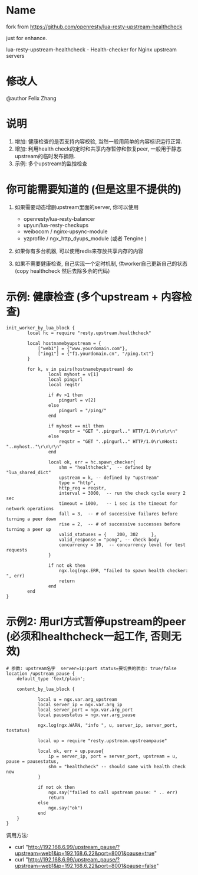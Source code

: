 Name
====
fork from https://github.com/openresty/lua-resty-upstream-healthcheck

just for enhance.

lua-resty-upstream-healthcheck - Health-checker for Nginx upstream servers

修改人
====
@author Felix Zhang

说明
====
1. 增加: 健康检查的是否支持内容校验, 当然一般用简单的内容标识运行正常.
2. 增加: 利用health check的定时和共享内存暂停和恢复peer, 一般用于静态upstream的临时发布摘除.
3. 示例: 多个upstream的监控检查

你可能需要知道的 (但是这里不提供的)
====
1. 如果需要动态增删upstream里面的server, 你可以使用
    * openresty/lua-resty-balancer 
    * upyun/lua-resty-checkups
    * weibocom / nginx-upsync-module
    * yzprofile / ngx_http_dyups_module (或者 Tengine )

2. 如果你有多台机器, 可以使用redis来存放共享内存的内容
3. 如果不需要健康检查, 自己实现一个定时机制, 供worker自己更新自己的状态 (copy  healthcheck 然后去除多余的代码)     

示例: 健康检查 (多个upstream + 内容检查)
====
    init_worker_by_lua_block {
            local hc = require "resty.upstream.healthcheck"

            local hostnamebyupstream = {
                ["web1"] = {"www.yourdomain.com"},
                ["img1"] = {"f1.yourdomain.cn", "/ping.txt"}
            }

            for k, v in pairs(hostnamebyupstream) do
                    local myhost = v[1]
                    local pingurl
                    local reqstr

                    if #v >1 then
                        pingurl = v[2]
                    else
                        pingurl = "/ping/"
                    end

                    if myhost == nil then
                        reqstr = "GET "..pingurl.." HTTP/1.0\r\n\r\n"
                    else
                        reqstr = "GET "..pingurl.." HTTP/1.0\r\nHost: "..myhost.."\r\n\r\n"
                    end

                    local ok, err = hc.spawn_checker{
                        shm = "healthcheck",  -- defined by "lua_shared_dict"
                        upstream = k, -- defined by "upstream"
                        type = "http",
                        http_req = reqstr,
                        interval = 3000,  -- run the check cycle every 2 sec
                        timeout = 1000,   -- 1 sec is the timeout for network operations
                        fall = 3,  -- # of successive failures before turning a peer down
                        rise = 2,  -- # of successive successes before turning a peer up
                        valid_statuses = {    200, 302     },
                        valid_response = "pong", -- check body
                        concurrency = 10,  -- concurrency level for test requests
                    }

                    if not ok then
                        ngx.log(ngx.ERR, "failed to spawn health checker: ", err)
                        return
                    end
            end
    }


示例2: 用url方式暂停upstream的peer (必须和healthcheck一起工作, 否则无效)
====

    # 参数: upstream名字  server=ip:port status=要切换的状态: true/false
    location /upstream_pause {
        default_type 'text/plain';

        content_by_lua_block {

                local u = ngx.var.arg_upstream
                local server_ip = ngx.var.arg_ip
                local server_port = ngx.var.arg_port
                local pausestatus = ngx.var.arg_pause

                ngx.log(ngx.WARN, "info ", u, server_ip, server_port, tostatus)

                local up = require "resty.upstream.upstreampause"

                local ok, err = up.pause{
                    ip = server_ip, port = server_port, upstream = u, pause = pausestatus,
                    shm = "healthcheck" -- should same with health check now
                }

                if not ok then
                    ngx.say("failed to call upstream pause: " .. err)
                    return
                else
                    ngx.say("ok")
                end
        }
    }


调用方法:   
* curl "http://192.168.6.99/upstream_pause/?upstream=web1&ip=192.168.6.22&port=8001&pause=true"   
* curl "http://192.168.6.99/upstream_pause/?upstream=web1&ip=192.168.6.22&port=8001&pause=false"
   